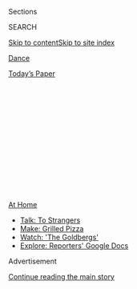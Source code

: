 <div id="app">

<div>

<div>

<div>

<div class="NYTAppHideMasthead css-1q2w90k e1suatyy0">

<div class="section css-ui9rw0 e1suatyy2">

<div class="css-eph4ug er09x8g0">

<div class="css-6n7j50">

</div>

<span class="css-1dv1kvn">Sections</span>

<div class="css-10488qs">

<span class="css-1dv1kvn">SEARCH</span>

</div>

[Skip to content](#site-content)[Skip to site
index](#site-index)

</div>

<div id="masthead-section-label" class="css-1wr3we4 eaxe0e00">

[Dance](https://www.nytimes.com/section/arts/dance)

</div>

<div class="css-10698na e1huz5gh0">

</div>

</div>

<div id="masthead-bar-one" class="section hasLinks css-15hmgas e1csuq9d3">

<div class="css-uqyvli e1csuq9d0">

</div>

<div class="css-1uqjmks e1csuq9d1">

</div>

<div class="css-9e9ivx">

[](https://myaccount.nytimes.com/auth/login?response_type=cookie&client_id=vi)

</div>

<div class="css-1bvtpon e1csuq9d2">

[Today’s
Paper](https://www.nytimes.com/section/todayspaper)

</div>

</div>

</div>

</div>

<div data-aria-hidden="false">

<div id="site-content" data-role="main">

<div>

<div class="css-1aor85t" style="opacity:0.000000001;z-index:-1;visibility:hidden">

<div class="css-1hqnpie">

<div class="css-epjblv">

<span class="css-17xtcya">[Dance](/section/arts/dance)</span><span class="css-x15j1o">|</span><span class="css-fwqvlz">The
Vail All-Stars, San Francisco Dreaming and Black Lives
Matter</span>

</div>

<div class="css-k008qs">

<div class="css-1iwv8en">

<span class="css-18z7m18"></span>

<div>

</div>

</div>

<span class="css-1n6z4y">https://nyti.ms/2XqTLKl</span>

<div class="css-1705lsu">

<div class="css-4xjgmj">

<div class="css-4skfbu" data-role="toolbar" data-aria-label="Social Media Share buttons, Save button, and Comments Panel with current comment count" data-testid="share-tools">

  - 
  - 
  - 
  - 
    
    <div class="css-6n7j50">
    
    </div>

  - 

</div>

</div>

</div>

</div>

</div>

</div>

<div id="NYT_TOP_BANNER_REGION" class="css-13pd83m">

<div>

<div id="maps-athome-menu" class="section interactive-content interactive-size-medium css-1edisqu">

<div class="css-17ih8de interactive-body">

<div class="at-home-nav__innerContainer">

<div class="at-home-nav__title">

[At
Home](https://www.nytimes.com/spotlight/at-home?action=click&pgtype=Article&state=default&region=TOP_BANNER&context=at_home_menu)

</div>

  - [Talk: To
    Strangers](https://www.nytimes.com/2020/08/03/well/family/the-benefits-of-talking-to-strangers.html?action=click&pgtype=Article&state=default&region=TOP_BANNER&context=at_home_menu)
  - [Make: Grilled
    Pizza](https://www.nytimes.com/2020/08/01/at-home/coronavirus-make-pizza-on-a-grill.html?action=click&pgtype=Article&state=default&region=TOP_BANNER&context=at_home_menu)
  - [Watch: 'The
    Goldbergs'](https://www.nytimes.com/2020/07/31/arts/television/goldbergs-abc-stream.html?action=click&pgtype=Article&state=default&region=TOP_BANNER&context=at_home_menu)
  - [Explore: Reporters' Google
    Docs](https://www.nytimes.com/interactive/2020/at-home/even-more-reporters-editors-diaries-lists-recommendations.html?action=click&pgtype=Article&state=default&region=TOP_BANNER&context=at_home_menu)

</div>

</div>

</div>

</div>

</div>

<div id="top-wrapper" class="css-1sy8kpn">

<div id="top-slug" class="css-l9onyx">

Advertisement

</div>

[Continue reading the main
story](#after-top)

<div class="ad top-wrapper" style="text-align:center;height:100%;display:block;min-height:250px">

<div id="top" class="place-ad" data-position="top" data-size-key="top">

</div>

</div>

<div id="after-top">

</div>

</div>

<div>

<div id="sponsor-wrapper" class="css-1hyfx7x">

<div id="sponsor-slug" class="css-19vbshk">

Supported by

</div>

[Continue reading the main
story](#after-sponsor)

<div id="sponsor" class="ad sponsor-wrapper" style="text-align:center;height:100%;display:block">

</div>

<div id="after-sponsor">

</div>

</div>

<div class="css-186x18t">

Watching and Moving

</div>

<div class="css-1vkm6nb ehdk2mb0">

# The Vail All-Stars, San Francisco Dreaming and Black Lives Matter

</div>

This week’s standouts in streaming dance, plus something to get the kids
involved and moving.

<div class="css-79elbk" data-testid="photoviewer-wrapper">

<div class="css-z3e15g" data-testid="photoviewer-wrapper-hidden">

</div>

<div class="css-1a48zt4 ehw59r15" data-testid="photoviewer-children">

![<span class="css-16f3y1r e13ogyst0" data-aria-hidden="true">The
premiere of Michelle Dorrance’s “we seem to be more than one,” in 2017
at the Vail Dance
Festival. </span><span class="css-cnj6d5 e1z0qqy90" itemprop="copyrightHolder"><span class="css-1ly73wi e1tej78p0">Credit...</span><span><span>Erin
Baiano</span></span></span>](https://static01.nyt.com/images/2020/08/04/arts/04watching-moving-1/merlin_175268094_4768a1a2-7273-42c8-9be6-9f4dea386647-articleLarge.jpg?quality=75&auto=webp&disable=upscale)

</div>

</div>

<div class="css-18e8msd">

<div class="css-vp77d3 epjyd6m0">

<div class="css-hus3qt ey68jwv0" data-aria-hidden="true">

[![Brian
Seibert](https://static01.nyt.com/images/2019/04/03/multimedia/author-brian-seibert/author-brian-seibert-thumbLarge.png
"Brian Seibert")](https://www.nytimes.com/by/brian-seibert)

</div>

<div class="css-1baulvz">

By [<span class="css-1baulvz last-byline" itemprop="name">Brian
Seibert</span>](https://www.nytimes.com/by/brian-seibert)

</div>

</div>

  - Aug. 4, 2020, <span class="css-epvm6">8:00 a.m.
    ET</span>

  - 
    
    <div class="css-4xjgmj">
    
    <div class="css-d8bdto" data-role="toolbar" data-aria-label="Social Media Share buttons, Save button, and Comments Panel with current comment count" data-testid="share-tools">
    
      - 
      - 
      - 
      - 
        
        <div class="css-6n7j50">
        
        </div>
    
      - 
    
    </div>
    
    </div>

</div>

</div>

<div class="section meteredContent css-1r7ky0e" name="articleBody" itemprop="articleBody">

<div class="css-1fanzo5 StoryBodyCompanionColumn">

<div class="css-53u6y8">

## Watch: High-Altitude All-Stars

Situated in a Rocky Mountain resort town, [the Vail Dance
Festival](https://vaildance.org/) has never been the most easily
accessible event. But in this summer of digital or
([nearly](https://www.nytimes.com/2020/07/29/arts/dance/kaatsbaan-dance-festival-stella-abrera.html))
nothing, it’s available to all, on YouTube through Aug. 15. Since this
year’s four programs are mostly a selection of performances filmed in
recent years, they offer a chance to discover what, apart from its
alpine setting, has made the festival distinct.

Vail is a bit like fantasy football or a bunch of all-star games. New
York City Ballet luminaries join with big names from American Ballet
Theater, alongside performers like the tap dance leader Michelle
Dorrance and the Memphis jookin prodigy Lil Buck. And unlike in similar
gala situations, the teams really mingle — shuffling rosters, swapping
repertory, collectively contributing to commissioned novelties. The new
combinations and collaborations are sometimes rough or superficial,
sometimes fresh and exceptional.

The “Now: Premieres” program, debuting on Tuesday, features two new
made-for-the moment videos. In Robert Fairchild’s “A Summer Place,” he
does a dreamy song and dance on his roof. In Bobbi Jene Smith’s “Mercy,”
she and Melissa Toogood and Calvin Royal III writhe attractively at the
seashore. But the festival’s core spirit is best captured in the final
selection, dropping on Friday: Ms. Dorrance’s 2017 “we seem to be more
than one,” in which the motley masters of many disciplines are adroitly
woven together with rhythm and with Bill Irwin reciting Samuel Beckett.
Forget all-star game: This is the ultimate dance camp finale.

</div>

</div>

<div class="css-1fanzo5 StoryBodyCompanionColumn">

<div class="css-53u6y8">

## Watch: Stages of Grief

</div>

</div>

<div class="css-79elbk" data-testid="photoviewer-wrapper">

<div class="css-z3e15g" data-testid="photoviewer-wrapper-hidden">

</div>

<div class="css-1a48zt4 ehw59r15" data-testid="photoviewer-children">

![<span class="css-16f3y1r e13ogyst0" data-aria-hidden="true">A scene
from “In This Life,” a film directed by Bat-Sheva
Guez.</span><span class="css-cnj6d5 e1z0qqy90" itemprop="copyrightHolder"><span class="css-1ly73wi e1tej78p0">Credit...</span><span>Giacomo
Belletti</span></span>](https://static01.nyt.com/images/2020/08/04/arts/04watching-moving-2NEW/merlin_175266327_2f561bde-2945-456d-9d9a-e55483014009-articleLarge.jpg?quality=75&auto=webp&disable=upscale)

</div>

</div>

<div class="css-1fanzo5 StoryBodyCompanionColumn">

<div class="css-53u6y8">

As chipper as Mr. Fairchild appears up on the roof, he’s gone through a
lot of changes lately: leaving City Ballet for Broadway and movies,
ending his marriage. He’s had to let go of who he used to be, and he
[drew on that
experience](https://www.dancemagazine.com/robbie-fairchild-short-film-2639173287.html?rebelltitem=5#rebelltitem5)
for the 2019 dance short “In This Life,” which is streaming on [the
website of WNET All
Arts](https://allarts.org/programs/all-arts-performance-selects/life-fvtylu/)
starting Wednesday.

The 11-minute film, directed by Bat-Sheva Guez and written by Ms. Guez
and Mr. Fairchild, is structured around the five stages of grief, each
one imagined by a different choreographer in a different striking
location. For “Bargaining,” Mr. Fairchild gets soaked in the ocean,
baptized in Andrea Miller moves. For “Depression,” he does a clingy
Christopher Wheeldon pas de deux with a masked figure in a restaurant
bathroom. “In This Life” is a little horror movie and what holds it
together is the versatility and presence of its leading
man.

## Watch: A Touch of Vertigo

</div>

</div>

<div class="css-79elbk" data-testid="photoviewer-wrapper">

<div class="css-z3e15g" data-testid="photoviewer-wrapper-hidden">

</div>

<div class="css-1a48zt4 ehw59r15" data-testid="photoviewer-children">

<div class="css-1xdhyk6 erfvjey0">

<span class="css-1ly73wi e1tej78p0">Image</span>

<div class="css-zjzyr8">

<div data-testid="lazyimage-container" style="height:217.82222222222222px">

</div>

</div>

</div>

<span class="css-16f3y1r e13ogyst0" data-aria-hidden="true">Ellen Rose
Hummel and Daniel Deivison-Oliveira in “Dance of Dreams,” directed by
Benjamin Millepied in San
Francisco.</span><span class="css-cnj6d5 e1z0qqy90" itemprop="copyrightHolder"><span class="css-1ly73wi e1tej78p0">Credit...</span><span>via
San Francisco Ballet</span></span>

</div>

</div>

<div class="css-1fanzo5 StoryBodyCompanionColumn">

<div class="css-53u6y8">

The coronavirus has cooped up dancers, but it has also given rise to a
spate of short films in which performers who normally ply their trade on
stages exult in spreading their limbs outdoors. On Aug. 13, [San
Francisco Ballet](https://www.sfballet.org/sf-ballet-home/) is debuting
another: “Dance of Dreams,” directed by Benjamin Millepied.

The dream here is one of free motion in space, and, in two duets, of
physical connection. But the six-minute short is equally a celebration
of San Francisco as a grand location for film. The choreography is by
Justin Peck, Christopher Wheeldon, Janie Taylor and Dwight Rhoden, and
the excellent dancers look liberated. But oh, the settings: the cliffs
of Sausalito, the Golden Gate shrouded in mist. The film ends in the
Palace of Fine Arts, where Hitchcock shot some of “Vertigo,” and that
movie memory is also in the music: the rich “Scene d’Amour” from Bernard
Herrmann’s
score.

</div>

</div>

<div class="css-1fanzo5 StoryBodyCompanionColumn">

<div class="css-53u6y8">

## Watch: Words and Moves for Black Lives

</div>

</div>

<div class="css-79elbk" data-testid="photoviewer-wrapper">

<div class="css-z3e15g" data-testid="photoviewer-wrapper-hidden">

</div>

<div class="css-1a48zt4 ehw59r15" data-testid="photoviewer-children">

<div class="css-1xdhyk6 erfvjey0">

<span class="css-1ly73wi e1tej78p0">Image</span>

<div class="css-zjzyr8">

<div data-testid="lazyimage-container" style="height:217.82222222222222px">

</div>

</div>

</div>

<span class="css-16f3y1r e13ogyst0" data-aria-hidden="true">A photo of
Kaldi Makutike, a dancer from South Africa, overlaid on footage of
downtown New Orleans, in a post on
\#MOVEforBLACKLIVES.</span><span class="css-cnj6d5 e1z0qqy90" itemprop="copyrightHolder"><span class="css-1ly73wi e1tej78p0">Credit...</span><span>Screengrab</span></span>

</div>

</div>

<div class="css-1fanzo5 StoryBodyCompanionColumn">

<div class="css-53u6y8">

This has been the season of very short dance films, often grouped in
series. Amid a deluge of videos inspired mainly by the lack of anything
else to do, the Instagram series
[\#MOVEforBLACKLIVES](https://www.instagram.com/explore/tags/moveforblacklives/)
stands out for its clarity of purpose.

Initiated and produced by the New York company [Matheta
Dance](http://mathetadance.com/), it’s a fund-raising project for Black
Lives Matter organizations and bailout collections. Donors were invited
to a choose a word from a list — “rise,” “breathe,” “heal,” “protest.”
Then a dancer, responding to that word, improvised on video, and
Matheta’s company manager, Terri Ayanna Wright, edited the footage
into a one-minute physical statement.

Since the project began, on Juneteenth, dozens of videos have accrued.
You might [start with “Fear.”](https://www.instagram.com/p/CCmnTQMMm_g/)
As Kendrick Lamar, in his track by the same title, calmly lists the ways
he might die, the Alvin Ailey dancer [Chalvar
Monteiro](https://www.dancemagazine.com/on-the-rise-chalvar-monteiro-2366853607.html)
dances with tenderness and beauty in the shadow of a fire escape. Fear
is present, but not only
fear.

## Watch and Move: Children and Art

</div>

</div>

<div class="css-79elbk" data-testid="photoviewer-wrapper">

<div class="css-z3e15g" data-testid="photoviewer-wrapper-hidden">

</div>

<div class="css-1a48zt4 ehw59r15" data-testid="photoviewer-children">

<div class="css-1xdhyk6 erfvjey0">

<span class="css-1ly73wi e1tej78p0">Image</span>

<div class="css-zjzyr8">

<div data-testid="lazyimage-container" style="height:215.88888888888889px">

</div>

</div>

</div>

<span class="css-16f3y1r e13ogyst0" data-aria-hidden="true">This week’s
installment of the New Victory Dance program features the tap queen
Dormeshia.</span><span class="css-cnj6d5 e1z0qqy90" itemprop="copyrightHolder"><span class="css-1ly73wi e1tej78p0">Credit...</span><span>via
New Victory</span></span>

</div>

</div>

<div class="css-1fanzo5 StoryBodyCompanionColumn">

<div class="css-53u6y8">

Back in spring, when parents were going nuts trying to occupy
stuck-inside children, the family friendly New Victory Theater provided
a great service with its [“Arts
Break”](https://newvictory.org/stories/category/family-engagement/new-victory-arts-break/)
series of activity videos.

</div>

</div>

<div class="css-1fanzo5 StoryBodyCompanionColumn">

<div class="css-53u6y8">

This summer, the theater has adapted its [New Victory
Dance](https://newvictory.org/virtual-events/new-victory-dance-2020/)
program, [which normally provides free dance
performances](https://www.nytimes.com/2014/07/31/arts/dance/dancing-and-hoping-to-win-fans-for-life.html?searchResultPosition=2)
to day camps and summer schools, into an online series for ages 8 and
up. Each 20-minute episode focuses on a company or choreographer;
there’s a terrifically diverse array, from the Afro-Mexican fandango
of Ballet Nepantla to the same-sex tango of Kate Weare.

Hosted by Patrick Ferreri, who has the manner of a dance-world Mister
Rogers, these casual videos allow the choreographers to introduce
themselves and share a performance excerpt. Then Mr. Ferreri strikes up
a conversation about the dance with young New Victory staff members and
leads a brief dance class based in that episode’s idiom. This all
culminates in a dance party, with the cast demonstrating how it’s done
from their kitchens and living rooms. The end, arrived at
unintimidatingly, is education.

This week’s installment is particularly inspiring. It features [the tap
queen
Dormeshia](https://www.nytimes.com/2019/11/22/arts/Dormeshia-tap-dancing.html?searchResultPosition=4)
and part of [her knockout show “And Still You Must
Swing.”](https://www.nytimes.com/2019/12/04/arts/dance/dormeshia-and-still-you-must-swing-review.html?searchResultPosition=3)

</div>

</div>

</div>

<div>

</div>

<div>

</div>

<div>

</div>

<div>

<div id="bottom-wrapper" class="css-1ede5it">

<div id="bottom-slug" class="css-l9onyx">

Advertisement

</div>

[Continue reading the main
story](#after-bottom)

<div id="bottom" class="ad bottom-wrapper" style="text-align:center;height:100%;display:block;min-height:90px">

</div>

<div id="after-bottom">

</div>

</div>

</div>

</div>

</div>

## Site Index

<div>

</div>

## Site Information Navigation

  - [© <span>2020</span> <span>The New York Times
    Company</span>](https://help.nytimes.com/hc/en-us/articles/115014792127-Copyright-notice)

<!-- end list -->

  - [NYTCo](https://www.nytco.com/)
  - [Contact
    Us](https://help.nytimes.com/hc/en-us/articles/115015385887-Contact-Us)
  - [Work with us](https://www.nytco.com/careers/)
  - [Advertise](https://nytmediakit.com/)
  - [T Brand Studio](http://www.tbrandstudio.com/)
  - [Your Ad
    Choices](https://www.nytimes.com/privacy/cookie-policy#how-do-i-manage-trackers)
  - [Privacy](https://www.nytimes.com/privacy)
  - [Terms of
    Service](https://help.nytimes.com/hc/en-us/articles/115014893428-Terms-of-service)
  - [Terms of
    Sale](https://help.nytimes.com/hc/en-us/articles/115014893968-Terms-of-sale)
  - [Site
    Map](https://spiderbites.nytimes.com)
  - [Help](https://help.nytimes.com/hc/en-us)
  - [Subscriptions](https://www.nytimes.com/subscription?campaignId=37WXW)

</div>

</div>

</div>

</div>
